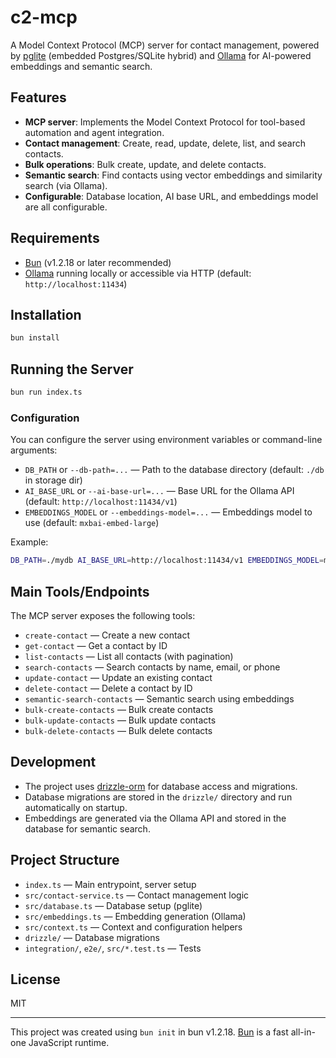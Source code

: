# c2-mcp

A Model Context Protocol (MCP) server for contact management, powered by [pglite](https://pglite.dev/docs) (embedded Postgres/SQLite hybrid) and [Ollama](https://ollama.com/) for AI-powered embeddings and semantic search.

## Features

- **MCP server**: Implements the Model Context Protocol for tool-based automation and agent integration.
- **Contact management**: Create, read, update, delete, list, and search contacts.
- **Bulk operations**: Bulk create, update, and delete contacts.
- **Semantic search**: Find contacts using vector embeddings and similarity search (via Ollama).
- **Configurable**: Database location, AI base URL, and embeddings model are all configurable.

## Requirements

- [Bun](https://bun.sh) (v1.2.18 or later recommended)
- [Ollama](https://ollama.com/) running locally or accessible via HTTP (default: `http://localhost:11434`)

## Installation

```bash
bun install
```

## Running the Server

```bash
bun run index.ts
```

### Configuration

You can configure the server using environment variables or command-line arguments:

- `DB_PATH` or `--db-path=...` — Path to the database directory (default: `./db` in storage dir)
- `AI_BASE_URL` or `--ai-base-url=...` — Base URL for the Ollama API (default: `http://localhost:11434/v1`)
- `EMBEDDINGS_MODEL` or `--embeddings-model=...` — Embeddings model to use (default: `mxbai-embed-large`)

Example:

```bash
DB_PATH=./mydb AI_BASE_URL=http://localhost:11434/v1 EMBEDDINGS_MODEL=mxbai-embed-large bun run index.ts
```

## Main Tools/Endpoints

The MCP server exposes the following tools:

- `create-contact` — Create a new contact
- `get-contact` — Get a contact by ID
- `list-contacts` — List all contacts (with pagination)
- `search-contacts` — Search contacts by name, email, or phone
- `update-contact` — Update an existing contact
- `delete-contact` — Delete a contact by ID
- `semantic-search-contacts` — Semantic search using embeddings
- `bulk-create-contacts` — Bulk create contacts
- `bulk-update-contacts` — Bulk update contacts
- `bulk-delete-contacts` — Bulk delete contacts

## Development

- The project uses [drizzle-orm](https://orm.drizzle.team/) for database access and migrations.
- Database migrations are stored in the `drizzle/` directory and run automatically on startup.
- Embeddings are generated via the Ollama API and stored in the database for semantic search.

## Project Structure

- `index.ts` — Main entrypoint, server setup
- `src/contact-service.ts` — Contact management logic
- `src/database.ts` — Database setup (pglite)
- `src/embeddings.ts` — Embedding generation (Ollama)
- `src/context.ts` — Context and configuration helpers
- `drizzle/` — Database migrations
- `integration/`, `e2e/`, `src/*.test.ts` — Tests

## License

MIT

---

This project was created using `bun init` in bun v1.2.18. [Bun](https://bun.sh) is a fast all-in-one JavaScript runtime.

